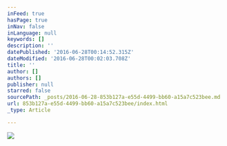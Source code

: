 ```yaml
---
inFeed: true
hasPage: true
inNav: false
inLanguage: null
keywords: []
description: ''
datePublished: '2016-06-28T00:14:52.315Z'
dateModified: '2016-06-28T00:02:03.708Z'
title: ''
author: []
authors: []
publisher: null
starred: false
sourcePath: _posts/2016-06-28-853b127a-e55d-4499-bb60-a15a7c523bee.md
url: 853b127a-e55d-4499-bb60-a15a7c523bee/index.html
_type: Article

---
```

![](https://the-grid-user-content.s3-us-west-2.amazonaws.com/b27785e6-d515-4f9a-b8e7-980ada231ee0.jpg)